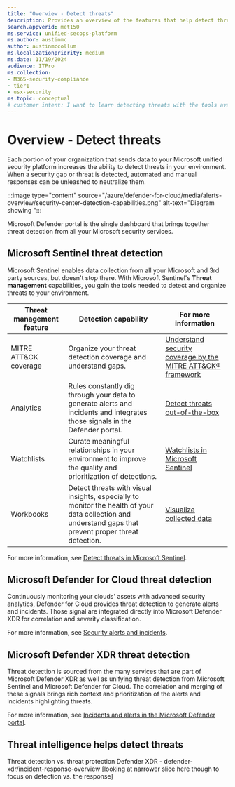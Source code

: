 ```yaml
---
title: "Overview - Detect threats"
description: Provides an overview of the features that help detect threats in the Microsoft unified security platform
search.appverid: met150
ms.service: unified-secops-platform
ms.author: austinmc
author: austinmccollum
ms.localizationpriority: medium
ms.date: 11/19/2024
audience: ITPro
ms.collection:
- M365-security-compliance
- tier1
- usx-security
ms.topic: conceptual
# customer intent: I want to learn detecting threats with the tools available in the Microsoft unified security platform and get visibility into, and disrupt attacks in real time across identities, endpoints, email, cloud apps, data in hybrid and multicloud environments.
---
```


# Overview - Detect threats

Each portion of your organization that sends data to your Microsoft unified security platform increases the ability to detect threats in your environment. When a security gap or threat is detected, automated and manual responses can be unleashed to neutralize them.

:::image type="content" source="/azure/defender-for-cloud/media/alerts-overview/security-center-detection-capabilities.png" alt-text="Diagram showing ":::

Microsoft Defender portal is the single dashboard that brings together threat detection from all your Microsoft security services.

## Microsoft Sentinel threat detection

Microsoft Sentinel enables data collection from all your Microsoft and 3rd party sources, but doesn't stop there. With Microsoft Sentinel's **Threat management** capabilities, you gain the tools needed to detect and organize threats to your environment.

| Threat management feature | Detection capability | For more information |
|---|---|---|
| MITRE ATT&CK coverage | Organize your threat detection coverage and understand gaps. | [Understand security coverage by the MITRE ATT&CK® framework](/azure/sentinel/mitre-coverage) |
| Analytics | Rules constantly dig through your data to generate alerts and incidents and integrates those signals in the Defender portal. | [Detect threats out-of-the-box](/azure/sentinel/detect-threats-built-in) |
| Watchlists | Curate meaningful relationships in your environment to improve the quality and prioritization of detections. | [Watchlists in Microsoft Sentinel](/azure/sentinel/watchlists) |
| Workbooks | Detect threats with visual insights, especially to monitor the health of your data collection and understand gaps that prevent proper threat detection. | [Visualize collected data](azure/sentinel/get-visibility) |

For more information, see [Detect threats in Microsoft Sentinel](/azure/sentinel/overview?tabs=azure-portal#detect-threats).

## Microsoft Defender for Cloud threat detection

Continuously monitoring your clouds' assets with advanced security analytics, Defender for Cloud provides threat detection to generate alerts and incidents. Those signal are integrated directly into Microsoft Defender XDR for correlation and severity classification.

For more information, see [Security alerts and incidents](/azure/defender-for-cloud/alerts-overview).

## Microsoft Defender XDR threat detection

Threat detection is sourced from the many services that are part of Microsoft Defender XDR as well as unifying threat detection from Microsoft Sentinel and Microsoft Defender for Cloud. The correlation and merging of these signals brings rich context and prioritization of the alerts and incidents highlighting threats.

For more information, see [Incidents and alerts in the Microsoft Defender portal](/defender-xdr/incidents-overview).

## Threat intelligence helps detect threats

Threat detection vs. threat protection
Defender XDR - defender-xdr/incident-response-overview [looking at narrower slice here though to focus on detection vs. the response]
